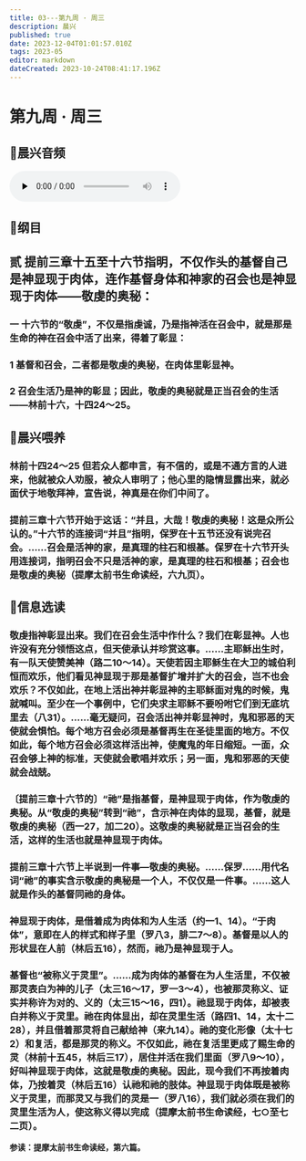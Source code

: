 ```yaml
---
title: 03---第九周 · 周三
description: 晨兴
published: true
date: 2023-12-04T01:01:57.010Z
tags: 2023-05
editor: markdown
dateCreated: 2023-10-24T08:41:17.196Z
---
```


# 第九周 · 周三
## 🎵晨兴音频
<audio id="audio" controls="" preload="none">
      <source id="mp3" src="/2023-05/week9/week9day3.mp3">
</audio>

## 📖纲目

## 贰  提前三章十五至十六节指明，不仅作头的基督自己是神显现于肉体，连作基督身体和神家的召会也是神显现于肉体——敬虔的奥秘：

### 一  十六节的“敬虔”，不仅是指虔诚，乃是指神活在召会中，就是那是生命的神在召会中活了出来，得着了彰显：

### 1  基督和召会，二者都是敬虔的奥秘，在肉体里彰显神。

### 2  召会生活乃是神的彰显；因此，敬虔的奥秘就是正当召会的生活——林前十六，十四24～25。

## 📖晨兴喂养

### **林前十四24～25    但若众人都申言，有不信的，或是不通方言的人进来，他就被众人劝服，被众人审明了；他心里的隐情显露出来，就必面伏于地敬拜神，宣告说，神真是在你们中间了。**

### 提前三章十六节开始于这话：“并且，大哉！敬虔的奥秘！这是众所公认的。”十六节的连接词“并且”指明，保罗在十五节还没有说完召会。……召会是活神的家，是真理的柱石和根基。保罗在十六节开头用连接词，指明召会不只是活神的家，是真理的柱石和根基；召会也是敬虔的奥秘（提摩太前书生命读经，六九页）。

## 📖信息选读

### 敬虔指神彰显出来。我们在召会生活中作什么？我们在彰显神。人也许没有充分领悟这点，但天使承认并珍赏这事。……主耶稣出生时，有一队天使赞美神（路二10～14）。天使若因主耶稣生在大卫的城伯利恒而欢乐，他们看见神显现于那是基督扩增并扩大的召会，岂不也会欢乐？不仅如此，在地上活出神并彰显神的主耶稣面对鬼的时候，鬼就喊叫。至少在一个事例中，它们央求主耶稣不要吩咐它们到无底坑里去（八31）。……毫无疑问，召会活出神并彰显神时，鬼和邪恶的天使就会惧怕。每个地方召会必须是基督再生在圣徒里面的地方。不仅如此，每个地方召会必须这样活出神，使魔鬼的年日缩短。一面，众召会够上神的标准，天使就会歌唱并欢乐；另一面，鬼和邪恶的天使就会战兢。

### 〔提前三章十六节的〕“祂”是指基督，是神显现于肉体，作为敬虔的奥秘。从“敬虔的奥秘”转到“祂”，含示神在肉体的显现，基督，就是敬虔的奥秘（西一27，加二20）。这敬虔的奥秘就是正当召会的生活，这样的生活也就是神显现于肉体。

### 提前三章十六节上半说到一件事—敬虔的奥秘。……保罗……用代名词“祂”的事实含示敬虔的奥秘是一个人，不仅仅是一件事。……这人就是作头的基督同祂的身体。

### 神显现于肉体，是借着成为肉体和为人生活（约一1、14）。“于肉体”，意即在人的样式和样子里（罗八3，腓二7～8）。基督是以人的形状显在人前（林后五16），然而，祂乃是神显现于人。

### 基督也“被称义于灵里”。……成为肉体的基督在为人生活里，不仅被那灵表白为神的儿子（太三16～17，罗一3～4），也被那灵称义、证实并称许为对的、义的（太三15～16，四1）。祂显现于肉体，却被表白并称义于灵里。祂在肉体显出，却在灵里生活（路四1、14，太十二28），并且借着那灵将自己献给神（来九14）。祂的变化形像（太十七2）和复活，都是那灵的称义。不仅如此，祂在复活里更成了赐生命的灵（林前十五45，林后三17），居住并活在我们里面（罗八9～10），好叫神显现于肉体，这就是敬虔的奥秘。因此，现今我们不再按着肉体，乃按着灵（林后五16）认祂和祂的肢体。神显现于肉体既是被称义于灵里，而那灵又与我们的灵是一（罗八16），我们就必须在我们的灵里生活为人，使这称义得以完成（提摩太前书生命读经，七○至七二页）。

**参读：提摩太前书生命读经，第六篇。**
<!-- Google tag (gtag.js) -->
<script async src="https://www.googletagmanager.com/gtag/js?id=G-1P8709Z16T"></script>
<script>
  window.dataLayer = window.dataLayer || [];
  function gtag(){dataLayer.push(arguments);}
  gtag('js', new Date());

  gtag('config', 'G-1P8709Z16T');
</script>
